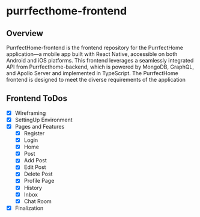 # purrfecthome-frontend

## Overview

PurrfectHome-frontend is the frontend repository for the PurrfectHome application—a mobile app built with React Native, accessible on both Android and iOS platforms. This frontend leverages a seamlessly integrated API from Purrfecthome-backend, which is powered by MongoDB, GraphQL, and Apollo Server and implemented in TypeScript. The PurrfectHome frontend is designed to meet the diverse requirements of the application

## Frontend ToDos

- [x] Wireframing
- [x] SettingUp Environment
- [x] Pages and Features
  - [x] Register
  - [x] Login
  - [x] Home
  - [x] Post
  - [x] Add Post
  - [x] Edit Post
  - [x] Delete Post
  - [x] Profile Page
  - [x] History
  - [x] Inbox
  - [x] Chat Room
- [x] Finalization
